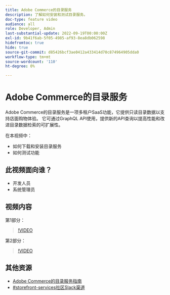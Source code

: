 ```yaml
---
title: Adobe Commerce的目录服务
description: 了解如何安装和测试目录服务。
doc-type: feature video
audience: all
role: Developer, Admin
last-substantial-update: 2022-09-19T00:00:00Z
exl-id: 9b41f6ab-5f05-4985-af93-8ea8db062598
hidefromtoc: true
hide: true
source-git-commit: d85426bcf3ae0412a433414d70c874964905dda0
workflow-type: tm+mt
source-wordcount: '110'
ht-degree: 0%

---
```


# Adobe Commerce的目录服务

Adobe Commerce的目录服务是一项多租户SaaS功能，它提供只读目录数据以支持店面购物体验。 它可通过GraphQL API使用，提供新的API查询以提高性能和改进目录数据检索的可扩展性。

在本视频中：

- 如何下载和安装目录服务
- 如何测试功能

## 此视频面向谁？

- 开发人员
- 系统管理员

## 视频内容

第1部分：

>[!VIDEO](https://video.tv.adobe.com/v/3415599?quality=12&learn=on)

第2部分：

>[!VIDEO](https://video.tv.adobe.com/v/3415600?quality=12&learn=on)

## 其他资源

- [Adobe Commerce的目录服务指南](https://experienceleague.adobe.com/docs/commerce-merchant-services/catalog-service/guide-overview.html)
- [#storefront-services社区Slack渠道](https://magentocommeng.slack.com/?redir=%2Farchives%2FC03HVPG8RS4)

